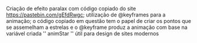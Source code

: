 Criação de efeito paralax com código copiado do site https://pastebin.com/gEfdRwgc;
utilização de @keyframes para a animação;
o código copiado em questão tem o papel de criar os pontos que se assemelham a estrelas e o @keyframe produz a animação com base na variável criada '' animStar ''
útil para design de sites modernos 
